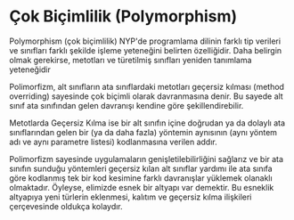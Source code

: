 # Çok Biçimlilik (Polymorphism)

Polymorphism (çok biçimlilik) NYP'de programlama dilinin farklı tip verileri ve sınıfları farklı şekilde işleme yeteneğini belirten özelliğidir. Daha belirgin
olmak gerekirse, metotları ve türetilmiş sınıfları yeniden tanımlama yeteneğidir

Polimorfizm, alt sınıfların ata sınıflardaki metotları geçersiz kılması (method overriding) sayesinde çok biçimli olarak davranmasına denir. Bu sayede alt sınıf
ata sınıfından gelen davranışı kendine göre şekillendirebilir.

Metotlarda Geçersiz Kılma ise bir alt sınıfın içine doğrudan ya da dolaylı ata sınıflarından gelen bir (ya da daha fazla) yöntemin aynısının (aynı yöntem adı ve
aynı parametre listesi) kodlanmasına verilen addır.

Polimorfizm sayesinde uygulamaların genişletilebilirliğini sağlarız ve bir ata sınıfın sunduğu yöntemleri geçersiz kılan alt sınıflar yardımı ile ata sınıfa
göre kodlanmış tek bir kod kesimine farklı davranışlar yüklemek olanaklı olmaktadır. Öyleyse, elimizde esnek bir altyapı var demektir. Bu esneklik altyapıya
yeni türlerin eklenmesi, kalıtım ve geçersiz kılma ilişkileri çerçevesinde oldukça kolaydır.